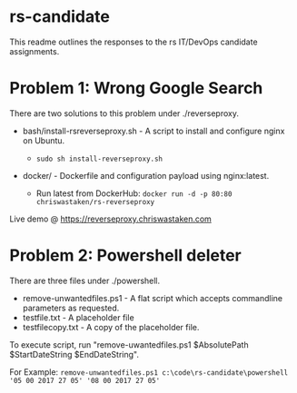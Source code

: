 # rs-candidate
This readme outlines the responses to the rs IT/DevOps candidate assignments.

# Problem 1: Wrong Google Search
There are two solutions to this problem under ./reverseproxy.

* bash/install-rsreverseproxy.sh - A script to install and configure nginx on Ubuntu.

    *   `sudo sh install-reverseproxy.sh`

* docker/ - Dockerfile and configuration payload using nginx:latest. 

    * Run latest from DockerHub:
    `docker run -d -p 80:80 chriswastaken/rs-reverseproxy`

Live demo @ https://reverseproxy.chriswastaken.com 


# Problem 2: Powershell deleter
There are three files under ./powershell. 

* remove-unwantedfiles.ps1 - A flat script which accepts commandline parameters as requested.
* testfile.txt - A placeholder file
* testfilecopy.txt - A copy of the placeholder file.

To execute script, run "remove-uwantedfiles.ps1 $AbsolutePath $StartDateString $EndDateString". 

For Example:
`remove-unwantedfiles.ps1 c:\code\rs-candidate\powershell '05 00 2017 27 05' '08 00 2017 27 05'`